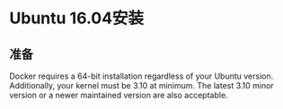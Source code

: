 # Ubuntu 16.04安装
## 准备
Docker requires a 64-bit installation regardless of your Ubuntu version. Additionally, your kernel must be 3.10 at minimum. The latest 3.10 minor version or a newer maintained version are also acceptable.
###  

